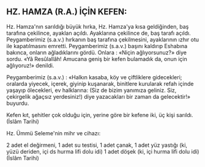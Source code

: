 ## HZ. HAMZA (R.A.) İÇİN KEFEN:

Hz. Hamza'nın sarıldığı büyük hırka, Hz. Hamza'ya kısa geldiğinden, baş tarafına çekilince, ayaklan açıldı. Ayaklarına çekilince de, baş tarafı açıldı. Peygamberimiz (s.a.v.) hırkanın baş tarafına çekilmesini, ayaklarının ızhır otu ile kapatılmasını emretti. Peygamberimiz (s.a.v.) başını kaldırıp Eshabına bakın­ca, onların ağladıklarını gördü. Onlara : «Ni­çin ağlıyorsunuz?» diye sordu. «Yâ Resûlallâh! Amucana geniş bir kefen bulamadık da, onun için ağlıyoruz!» denildi.

Peygamberimiz (s.a.v.) : «Halkın kasaba, köy ve çiftliklere gidecekleri; oralarda yiye­cek, içerek, giyinip kuşanarak, binitlere kuru­larak refah içinde yaşayıp ölecekleri, ev halk­larına: (Siz de bizim yanımıza geliniz. Siz, çekirgelik ağaçsız yerdesiniz!) diye yazacakları bir zaman da gelecektir!» buyurdu.

Kefen kıt, şehitler çok olduğu için, yeri­ne göre bir kefene iki, üç kişi sarıldı. (İslâm Tarihi)

Hz. Ümmü Seleme'nin mihr ve cihazı:

2 adet el değirmeni, 1 adet su testisi, 1 adet çanak, 1 adet yüz yastığı (ki, yüzü de­riden, içi ds hurma lifi dolu idi) 1 adet döşek (ki, içi hurma lifi dolu idi) (İslâm Tarihi)

